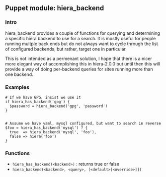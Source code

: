 ## Puppet module: hiera_backend

### Intro

hiera_backend provides a couple of functions for querying and determining a specific hiera backend to use for a search.  It is mostly useful for people running multple back ends but do not always want to cycle through the list of configured backends, but rather, target one in particular.

This is not intended as a permenant solution, I hope that there is a nicer more elegant way of accomplishing this in hiera-2.0.0 but until then this will provide a way of doing per-backend queries for sites running more than one backend.

### Examples

    # If we have GPG, insist we use it
    if hiera_has_backend('gpg') {
      $password = hiera_backend('gpg', 'password')
    }


    # Assume we have yaml, mysql configured, but want to search in reverse
    $foo = hiera_has_backend('mysql') ? {
      true  => hiera_backend('mysql', 'foo'),
      false => hiera('foo')
    }

### Functions

- `hiera_has_backend(<backend>)` : returns true or false
- `hiera_backend(<backend>, <query>, [<default>[<override>]])`



